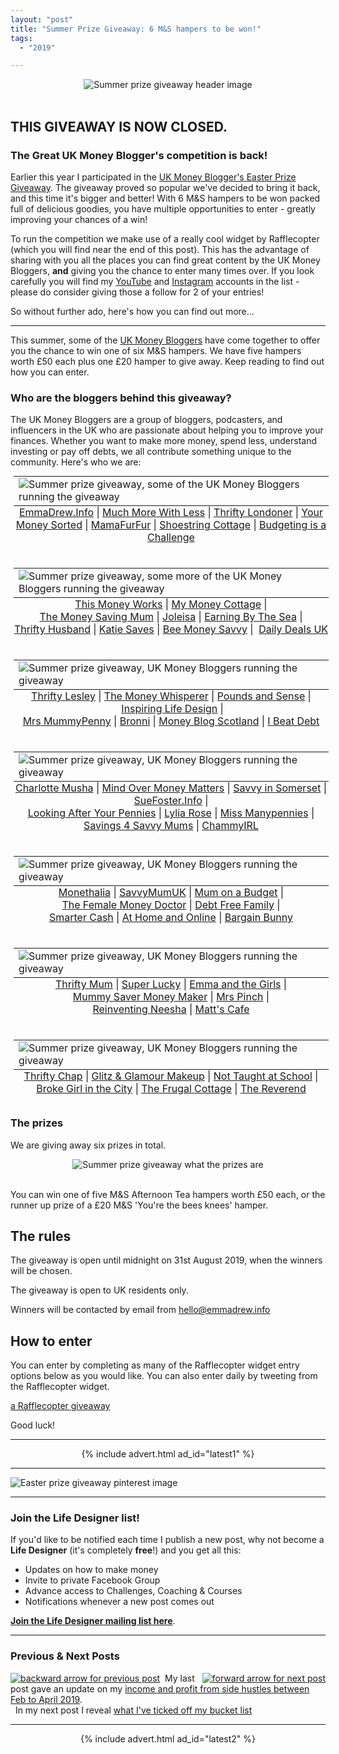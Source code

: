 ```yaml
---
layout: "post"
title: "Summer Prize Giveaway: 6 M&S hampers to be won!"
tags:
  - "2019"

---
```


<center>
    <img src='/i/2019/summer-giveaway/summer-prize-giveaway-header.jpg' alt='Summer prize giveaway header image'>
</center>
<br>

## THIS GIVEAWAY IS NOW CLOSED.

### The Great UK Money Blogger's competition is back!
Earlier this year I participated in the <a href="https://inspiringlifedesign.com/posts/easter-prize-giveaway.html" target="_blank" rel="noopener noreferrer">UK Money Blogger's Easter Prize Giveaway</a>. The giveaway proved so popular we've decided to bring it back, and this time it's bigger and better! With 6 M&S hampers to be won packed full of delicious goodies, you have multiple opportunities to enter - greatly improving your chances of a win!

To run the competition we make use of a really cool widget by Rafflecopter (which you will find near the end of this post). This has the advantage of sharing with you all the places you can find great content by the UK Money Bloggers, <b>and</b> giving you the chance to enter many times over. If you look carefully you will find my <a href="https://www.youtube.com/c/inspiringlifedesign" target="_blank" rel="noopener noreferrer">YouTube</a> and <a href="https://www.instagram.com/inspiringlifedesign/" target="_blank" rel="noopener noreferrer">Instagram</a> accounts in the list - please do consider giving those a follow for 2 of your entries!

So without further ado, here's how you can find out more...

***

This summer, some of the <a href="https://ukmoneybloggers.com/" target="_blank" rel="noopener noreferrer">UK Money Bloggers</a> have come together to offer you the chance to win one of six M&amp;S hampers. We have five hampers worth £50 each plus one £20 hamper to give away. Keep reading to find out how you can enter.&nbsp;

### Who are the bloggers behind this giveaway?
The UK Money Bloggers are a group of bloggers, podcasters, and influencers in the UK who are passionate about helping you to improve your finances. Whether you want to make more money, spend less, understand investing or pay off debts, we all contribute something unique to the community. Here's who we are:

<center>
<table class="image" style="margin: 5px 5px 5px 5px; float: none;">
<caption align="bottom" style="text-align: center">
<a href="http://www.emmadrew.info" target="_blank" rel="noopener noreferrer">EmmaDrew.Info</a> | <a href="https://www.muchmorewithless.co.uk" target="_blank" rel="noopener noreferrer">Much More With Less</a> | <a href="https://thriftylondoner.com/" target="_blank" rel="noopener noreferrer">Thrifty Londoner</a>&nbsp;| <a href="https://www.yourmoneysorted.co.uk/" target="_blank" rel="noopener noreferrer">Your Money Sorted</a> | <a href="https://mamafurfur.com/" target="_blank" rel="noopener noreferrer">MamaFurFur</a> |&nbsp;<a href="http://www.shoestringcottage.com" target="_blank" rel="noopener noreferrer">Shoestring Cottage</a> | <a href="https://budgetingisachallenge.com/" target="_blank" rel="noopener noreferrer">Budgeting is a Challenge</a>
</caption>
<tr><td><img src="/i/2019/summer-giveaway/summer-prize-giveaway-2.jpg" alt="Summer prize giveaway, some of the UK Money Bloggers running the giveaway"></td></tr>
</table>
</center>

<br>

<center>
<table class="image" style="margin: 5px 5px 5px 5px; float: none;">
<caption align="bottom" style="text-align: center">
<a href="https://www.thismoneyworks.com" target="_blank" rel="noopener noreferrer">This Money Works</a> | <a href="https://mymoneycottage.com" target="_blank" rel="noopener noreferrer">My Money Cottage</a> | <br><a href="http://www.Themoneysavingmum.com" target="_blank" rel="noopener noreferrer">The Money Saving Mum</a> | <a href="https://joleisa.com" target="_blank" rel="noopener noreferrer">Joleisa</a> | <a href="http://earningbythesea.co.uk" target="_blank" rel="noopener noreferrer">Earning By The Sea</a> | <br><a href="https://thriftyhusband.com/" target="_blank" rel="noopener noreferrer">Thrifty Husband</a> | <a href="https://www.katiesaves.com/" target="_blank" rel="noopener noreferrer">Katie Saves</a> | <a href="https://www.beemoneysavvy.com/" target="_blank" rel="noopener noreferrer">Bee Money Savvy</a> |&nbsp; <a href="https://www.dailydealsblog.co.uk" target="_blank" rel="noopener noreferrer">Daily Deals UK</a>
</caption>
<tr><td><img src="/i/2019/summer-giveaway/summer-prize-giveaway-3.jpg" alt="Summer prize giveaway, some more of the UK Money Bloggers running the giveaway"></td></tr>
</table>
</center>

<br>

<center>
<table class="image" style="margin: 5px 5px 5px 5px; float: none;">
<caption align="bottom" style="text-align: center">
<a href="https://www.thriftylesley.com" target="_blank" rel="noopener noreferrer">Thrifty Lesley</a> | <a href="http://themoneywhisperer.co.uk" target="_blank" rel="noopener noreferrer">The Money Whisperer</a> | <a href="https://www.poundsandsense.com" target="_blank" rel="noopener noreferrer">Pounds and Sense</a> |&nbsp;<a href="https://inspiringlifedesign.com/" target="_blank" rel="noopener noreferrer">Inspiring Life Design</a> |<br><a href="http://www.mrsmummypenny.co.uk" target="_blank" rel="noopener noreferrer">Mrs MummyPenny</a> | <a href="https://bronni.co.uk/" target="_blank" rel="noopener noreferrer">Bronni</a> | <a href="https://moneyblogscotland.co.uk/" target="_blank" rel="noopener noreferrer">Money Blog Scotland</a> | <a href="https://ibeatdebt.com/" target="_blank" rel="noopener noreferrer">I Beat Debt</a>
</caption>
<tr><td><img src="/i/2019/summer-giveaway/summer-prize-giveaway-4.jpg" alt="Summer prize giveaway, UK Money Bloggers running the giveaway"></td></tr>
</table>
</center>

<br>

<center>
<table class="image" style="margin: 5px 5px 5px 5px; float: none;">
<caption align="bottom" style="text-align: center">
<a href="http://www.charlottemusha.co.uk" target="_blank" rel="noopener noreferrer">Charlotte Musha</a> | <a href="http://www.mindovermoneymatters.co.uk" target="_blank" rel="noopener noreferrer">Mind Over Money Matters</a> | <a href="http://www.savvyinsomerset.com" target="_blank" rel="noopener noreferrer">Savvy in Somerset</a> |<br><a href="https://suefoster.info" target="_blank" rel="noopener noreferrer">SueFoster.Info</a> |<br><a href="https://lookingafteryourpennies.com/" target="_blank" rel="noopener noreferrer">Looking After Your Pennies</a> | <a href="https://www.lyliarose.com/" target="_blank" rel="noopener noreferrer">Lylia Rose</a> | <a href="https://www.missmanypennies.com" target="_blank" rel="noopener noreferrer">Miss Manypennies</a> |<br><a href="http://www.savings4savvymums.co.uk" target="_blank" rel="noopener noreferrer">Savings 4 Savvy Mums</a> | <a href="https://www.chammyirl.co.uk/" target="_blank" rel="noopener noreferrer">ChammyIRL</a>
</caption>
<tr><td><img src="/i/2019/summer-giveaway/summer-prize-giveaway-5.jpg" alt="Summer prize giveaway, UK Money Bloggers running the giveaway"></td></tr>
</table>
</center>

<br>

<center>
<table class="image" style="margin: 5px 5px 5px 5px; float: none;">
<caption align="bottom" style="text-align: center">
<a href="https://monethalia.com/" target="_blank" rel="noopener noreferrer">Monethalia</a> | <a href="http://savvymumuk.co.uk/" target="_blank" rel="noopener noreferrer">SavvyMumUK</a> | <a href="https://mumonabudget.co.uk/" target="_blank" rel="noopener noreferrer">Mum on a Budget</a> |<br><a href="https://thefemalemoneydoctor.com/" target="_blank" rel="noopener noreferrer">The Female Money Doctor</a> | <a href="https://debtfreefamily.co.uk/" target="_blank" rel="noopener noreferrer">Debt Free Family</a> |<br><a href="https://smartercash.co.uk/" target="_blank" rel="noopener noreferrer">Smarter Cash</a> | <a href="https://athomeandonline.com/" target="_blank" rel="noopener noreferrer">At Home and Online</a> | <a href="https://bargainbunny.co.uk/" target="_blank" rel="noopener noreferrer">Bargain Bunny</a>
</caption>
<tr><td><img src="/i/2019/summer-giveaway/summer-prize-giveaway-6.jpg" alt="Summer prize giveaway, UK Money Bloggers running the giveaway"></td></tr>
</table>
</center>

<br>

<center>
<table class="image" style="margin: 5px 5px 5px 5px; float: none;">
<caption align="bottom" style="text-align: center">
<a href="https://thriftymum.com/" target="_blank" rel="noopener noreferrer">Thrifty Mum</a> | <a href="https://superlucky.me/" target="_blank" rel="noopener noreferrer">Super Lucky</a> | <a href="http://emmaandthegirls.co.uk/" target="_blank" rel="noopener noreferrer">Emma and the Girls</a> |<br><a href="https://mummysavermoneymaker.co.uk/" target="_blank" rel="noopener noreferrer">Mummy Saver Money Maker</a> | <a href="https://www.mrspinch.com" target="_blank" rel="noopener noreferrer">Mrs Pinch</a> |<br><a href="https://www.reinventingneesha.co.uk/" target="_blank" rel="noopener noreferrer">Reinventing Neesha</a> | <a href="https://mattscafe.co.uk/" target="_blank" rel="noopener noreferrer">Matt's Cafe</a>
</caption>
<tr><td><img src="/i/2019/summer-giveaway/summer-prize-giveaway-7.jpg" alt="Summer prize giveaway, UK Money Bloggers running the giveaway"></td></tr>
</table>
</center>

<br>

<center>
<table class="image" style="margin: 5px 5px 5px 5px; float: none;">
<caption align="bottom" style="text-align: center">
<a href="https://thriftychap.com/" target="_blank" rel="noopener noreferrer">Thrifty Chap</a> | <a href="https://www.glitzandglamourmakeup.co.uk/" target="_blank" rel="noopener noreferrer">Glitz &amp; Glamour Makeup</a> | <a href="https://nottaughtatschool.co.uk" target="_blank" rel="noopener noreferrer">Not Taught at School</a> |<br><a href="https://brokegirlinthecity.com/" target="_blank" rel="noopener noreferrer">Broke Girl in the City</a> | <a href="http://www.thefrugalcottage.com/" target="_blank" rel="noopener noreferrer">The Frugal Cottage</a> | <a href="https://thereverend.co.uk" target="_blank" rel="noopener noreferrer">The Reverend</a>
</caption>
<tr><td><img src="/i/2019/summer-giveaway/summer-prize-giveaway-8.jpg" alt="Summer prize giveaway, UK Money Bloggers running the giveaway"></td></tr>
</table>
</center>

### The prizes
We are giving away six prizes in total.&nbsp;
<center>
    <img src='/i/2019/summer-giveaway/summer-prize-giveaway-9.jpg' alt='Summer prize giveaway what the prizes are'>
</center>
<br>

You can win one of five M&amp;S Afternoon Tea hampers worth £50 each, or the runner up prize of a £20 M&amp;S 'You're the bees knees' hamper.&nbsp;
<h2>The rules</h2>
The giveaway is open until midnight on 31st August 2019, when the winners will be chosen.&nbsp;

The giveaway is open to UK residents only.&nbsp;

Winners will be contacted by email from hello@emmadrew.info
<h2>How to enter</h2>
You can enter by completing as many of the Rafflecopter widget entry options below as you would like. You can also enter daily by tweeting from the Rafflecopter widget.&nbsp;

<a id="rcwidget_fu9ls3rg" class="rcptr" href="http://www.rafflecopter.com/rafl/display/a0f8d9c6112/" rel="nofollow" data-raflid="a0f8d9c6112" data-theme="classic" data-template="">a Rafflecopter giveaway</a>
<script src="https://widget-prime.rafflecopter.com/launch.js"></script>

Good luck!

***

<!-- START ADVERTISER: Latest ad 1 -->
<center>
{% include advert.html ad_id="latest1" %}
</center>
<!-- END ADVERTISER: Latest 1 -->

***

![Easter prize giveaway pinterest image](/i/2019/summer-giveaway/pin-summer-giveaway.png)

***

### Join the Life Designer list!

If you'd like to be notified each time I publish a new post, why not become a <b>Life Designer</b> (it's completely <b>free</b>!) and you get all this:

- Updates on how to make money
- Invite to private Facebook Group
- Advance access to Challenges, Coaching & Courses
- Notifications whenever a new post comes out

[**Join the Life Designer mailing list here**](/signup/signup_page).

***

### Previous & Next Posts

<a href="/posts/feb-to-apr-2019-income-report.html" style="float: left"><img src='/i/backward.png' alt='backward arrow for previous post' /></a> &nbsp;
<a href="/posts/i-ticked-another-thing-off-my-bucket-list.html" style="float: right"><img src='/i/forward.png' alt='forward arrow for next post' /></a>
My last post gave an update on my [income and profit from side hustles between Feb to April 2019](/posts/feb-to-apr-2019-income-report.html).<br>
&nbsp;&nbsp;In my next post I reveal [what I've ticked off my bucket list](/posts/i-ticked-another-thing-off-my-bucket-list.html)
<br>

***

<!-- START ADVERTISER: Latest ad 2 -->
<center>
{% include advert.html ad_id="latest2" %}
</center>
<!-- END ADVERTISER: Latest 2 -->
<br />